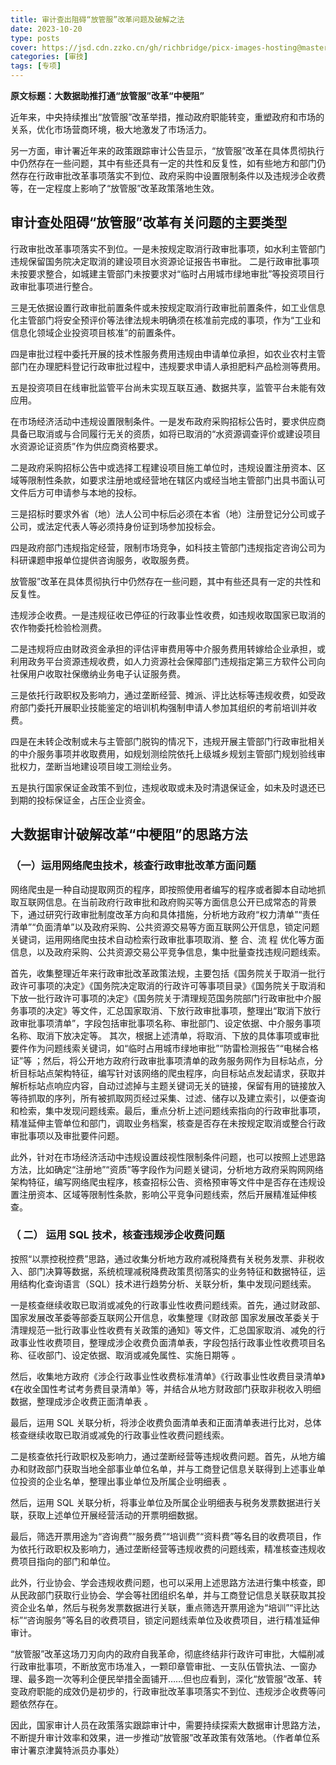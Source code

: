 ```yaml
---
title: 审计查出阻碍“放管服”改革问题及破解之法
date: 2023-10-20
type: posts
cover: https://jsd.cdn.zzko.cn/gh/richbridge/picx-images-hosting@master/thumbnail/audit.png
categories: [审技]
tags: [专项]
---
```

**原文标题：大数据助推打通“放管服”改革“中梗阻”**

近年来，中央持续推出“放管服”改革举措，推动政府职能转变，重塑政府和市场的关系，优化市场营商环境，极大地激发了市场活力。

另一方面，审计署近年来的政策跟踪审计公告显示，“放管服”改革在具体贯彻执行中仍然存在一些问题，其中有些还具有一定的共性和反复性，如有些地方和部门仍然存在行政审批改革事项落实不到位、政府采购中设置限制条件以及违规涉企收费等，在一定程度上影响了“放管服”改革政策落地生效。

## **审计查处阻碍“放管服”改革有关问题的主要类型**

行政审批改革事项落实不到位。一是未按规定取消行政审批事项，如水利主管部门违规保留国务院决定取消的建设项目水资源论证报告书审批。
二是行政审批事项未按要求整合，如城建主管部门未按要求对“临时占用城市绿地审批”等投资项目行政审批事项进行整合。

三是无依据设置行政审批前置条件或未按规定取消行政审批前置条件，如工业信息化主管部门将安全预评价等法律法规未明确须在核准前完成的事项，作为“工业和信息化领域企业投资项目核准”的前置条件。

四是审批过程中委托开展的技术性服务费用违规由申请单位承担，如农业农村主管部门在办理肥料登记行政审批过程中，违规要求申请人承担肥料产品检测等费用。

五是投资项目在线审批监管平台尚未实现互联互通、数据共享，监管平台未能有效应用。

在市场经济活动中违规设置限制条件。一是发布政府采购招标公告时，要求供应商具备已取消或与合同履行无关的资质，如将已取消的“水资源调查评价或建设项目水资源论证资质”作为供应商资格要求。

二是政府采购招标公告中或选择工程建设项目施工单位时，违规设置注册资本、区域等限制性条款，如要求注册地或经营地在辖区内或经当地主管部门出具书面认可文件后方可申请参与本地的投标。

三是招标时要求外省（地）法人公司中标后必须在本省（地）注册登记分公司或子公司，或法定代表人等必须持身份证到场参加投标会。

四是政府部门违规指定经营，限制市场竞争，如科技主管部门违规指定咨询公司为科研课题申报单位提供咨询服务，收取服务费。

放管服”改革在具体贯彻执行中仍然存在一些问题，其中有些还具有一定的共性和反复性。

违规涉企收费。一是违规征收已停征的行政事业性收费，如违规收取国家已取消的农作物委托检验检测费。

二是违规将应由财政资金承担的评估评审费用等中介服务费用转嫁给企业承担，或利用政务平台资源违规收费，如人力资源社会保障部门违规指定第三方软件公司向社保用户收取社保缴纳业务电子认证服务费。

三是依托行政职权及影响力，通过垄断经营、摊派、评比达标等违规收费，如受政府部门委托开展职业技能鉴定的培训机构强制申请人参加其组织的考前培训并收费。

四是在未转企改制或未与主管部门脱钩的情况下，违规开展主管部门行政审批相关的中介服务事项并收取费用，如规划测绘院依托上级城乡规划主管部门规划验线审批权力，垄断当地建设项目竣工测绘业务。

五是执行国家保证金政策不到位，违规收取或未及时清退保证金，如未及时退还已到期的投标保证金，占压企业资金。

## **大数据审计破解改革“中梗阻”的思路方法**

### **（一）运用网络爬虫技术，核查行政审批改革方面问题**

网络爬虫是一种自动提取网页的程序，即按照使用者编写的程序或者脚本自动地抓取互联网信息。在当前政府行政审批和政府购买等方面信息公开已成常态的背景下，通过研究行政审批制度改革方向和具体措施，分析地方政府“权力清单”“责任清单”“负面清单”以及政府采购、公共资源交易等方面互联网公开信息，锁定问题关键词，运用网络爬虫技术自动检索行政审批事项取消、整 合、流 程 优化等方面信息，以及政府采购、公共资源交易公平竞争信息，集中批量查找违规问题线索。

首先，收集整理近年来行政审批改革政策法规，主要包括《国务院关于取消一批行政许可事项的决定》《国务院决定取消的行政许可等事项目录》《国务院关于取消和下放一批行政许可事项的决定》《国务院关于清理规范国务院部门行政审批中介服务事项的决定》等文件，汇总国家取消、下放行政审批事项，整理出“取消下放行政审批事项清单”，字段包括审批事项名称、审批部门、设定依据、中介服务事项名称、取消下放决定等。
其次，根据上述清单，将取消、下放的具体事项或审批要件作为问题线索关键词，如“临时占用城市绿地审批”“防雷检测报告”“电梯合格证”等 ；然后，将公开地方政府行政审批事项清单的政务服务网作为目标站点，分析目标站点架构特征，编写针对该网络的爬虫程序，向目标站点发起请求，获取并解析标站点响应内容，自动过滤掉与主题关键词无关的链接，保留有用的链接放入等待抓取的序列，所有被抓取网页经过采集、过滤、储存以及建立索引，以便查询和检索，集中发现问题线索。最后，重点分析上述问题线索指向的行政审批事项，精准延伸主管单位和部门，调取业务档案，核查是否存在未按规定取消或整合行政审批事项以及审批要件问题。

此外，针对在市场经济活动中违规设置歧视性限制条件问题，也可以按照上述思路方法，比如确定“注册地”“资质”等字段作为问题关键词，分析地方政府采购网网络架构特征，编写网络爬虫程序，核查招标公告、资格预审等文件中是否存在违规设置注册资本、区域等限制性条款，影响公平竞争问题线索，然后开展精准延伸核查。

### **（ 二） 运用 SQL 技术，核查违规涉企收费问题**
按照“以票控税控费”思路，通过收集分析地方政府减税降费有关税务发票、非税收入、部门决算等数据，系统梳理减税降费政策贯彻落实的业务特征和数据特征，运用结构化查询语言（SQL）技术进行趋势分析、关联分析，集中发现问题线索。

一是核查继续收取已取消或减免的行政事业性收费问题线索。首先，通过财政部、国家发展改革委等部委互联网公开信息，收集整理《财政部 国家发展改革委关于清理规范一批行政事业性收费有关政策的通知》等文件，汇总国家取消、减免的行政事业性收费项目，整理成涉企收费负面清单表，字段包括行政事业性收费项目名称、征收部门、设定依据、取消或减免属性、实施日期等 。

然后，收集地方政府《涉企行政事业性收费标准清单》《行政事业性收费目录清单》《在收全国性考试考务费目录清单》等，并结合从地方财政部门获取非税收入明细数据，整理成涉企收费正面清单表 。

最后，运用 SQL 关联分析，将涉企收费负面清单表和正面清单表进行比对，总体核查继续收取已取消或减免的行政事业性收费问题线索。

二是核查依托行政职权及影响力，通过垄断经营等违规收费问题。首先，从地方编办和财政部门获取当地全部事业单位名单，并与工商登记信息关联得到上述事业单位投资的企业名单，整理出事业单位及所属企业明细表 。

然后，运用 SQL 关联分析，将事业单位及所属企业明细表与税务发票数据进行关联，获取上述单位开展经营活动的开票明细数据。

最后，筛选开票用途为“咨询费”“服务费”“培训费”“资料费”等名目的收费项目，作为依托行政职权及影响力，通过垄断经营等违规收费的问题线索，精准核查违规收费项目指向的部门和单位。

此外，行业协会、学会违规收费问题，也可以采用上述思路方法进行集中核查，即从民政部门获取行业协会、学会等社团组织名单，并与工商登记信息关联获取其投资企业名单，然后与税务发票数据进行关联，重点筛选开票用途为“培训”“评比达标”“咨询服务”等名目的收费项目，锁定问题线索单位及收费项目，进行精准延伸审计。

“放管服”改革这场刀刃向内的政府自我革命，彻底终结非行政许可审批，大幅削减行政审批事项，不断放宽市场准入，一颗印章管审批、一支队伍管执法、一窗办理、最多跑一次等利企便民举措全面铺开……但也应看到，深化“放管服”改革、转变政府职能的成效仍是初步的，行政审批改革事项落实不到位、违规涉企收费等问题依然存在。

因此，国家审计人员在政策落实跟踪审计中，需要持续探索大数据审计思路方法，不断提升审计效率和效果，进一步推动“放管服”改革政策有效落地。（作者单位系审计署京津冀特派员办事处）
